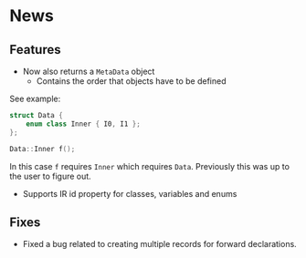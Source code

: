 # News #

## Features ##

* Now also returns a `MetaData` object
  * Contains the order that objects have to be defined

See example:

```cpp
struct Data {
	enum class Inner { I0, I1 };
};

Data::Inner f();
```

In this case `f` requires `Inner` which requires `Data`. Previously this was up to the user to figure out.

* Supports IR id property for classes, variables and enums

## Fixes ##

* Fixed a bug related to creating multiple records for forward declarations.
